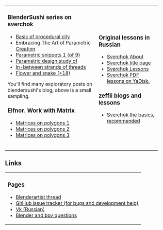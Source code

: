 <table class="sv_table2">
  <tr>
    <td class="sv_elem2">
	<h3 class='tofu'>BlenderSushi series on sverchok</h3>
	<ul>
	<li><a href='http://blendersushi.blogspot.ru/2014/01/sverchok-basic-of-procedural-city.html'>Basic of procedural city</a></li>
	<li><a href='http://blendersushi.blogspot.ru/2014/04/sverchok-embracing-art-of-parametric.html'>Embracing The Art of Parametric Creation</a></li>
	<li><a href='http://blendersushi.blogspot.com/2014/04/sverchok-parametric-snippets-1.html'>Parametric snippets 1 (of 9)</a></li>
        <li><a href='http://blendersushi.blogspot.com/2014/04/sverchok-parametric-design-study-of.html'>Parametric design study of</a></li>
	<li><a href='http://blendersushi.blogspot.com/2014/05/sverchok-in-between-strands-of-threads.html'>In-between strands of threads</a></li>
	<li><a href='http://blendersushi.blogspot.com/2014/06/sverchok-flower-and-snake_474.html'>Flower and snake (+18)</a></li>
	</ul>
	You'll find many exploratory posts on blendersushi's blog, above is a small sampling.
	<h3 class='tofu'>Elfnor. Work with Matrix</h3>
	<ul>
	<li><a href='http://elfnor.com/simple-sverchok-01-centers-polygons.html'>Matrices on polygons 1</a></li>
	<li><a href='http://elfnor.com/simple-sverchok-02-matrix-deform.html'>Matrices on polygons 2</a></li>
	<li><a href='http://elfnor.com/simple-sverchok-03-slope-dependent-trees.html'>Matrices on polygons 3</a></li>
	</ul>
	<br>
    </td>
    <td class="sv_elem2">
	<h3 class='tofu'>Original lessons in Russian</h3>
	<ul>
        <li><a href='./nikitron_lessons/ob_sebe.html'>Sverchok About</a></li>
        <li><a href='./nikitron_lessons/sverchok_en.html'>Sverchok title page</a></li>
	<li><a href='./nikitron_lessons/Sverchok_man_00.html'>Sverchok Lessons</a></li>
	<li><a href='https://disk.yandex.ru/d/HWHeXTm3xjR21w'> Sverchok PDF lessons on YaDisk.</a></li>
	</ul>
	<h3 class='tofu'>zeffii blogs and lessons</h3>
	<ul>
	<li><a href='http://blenderscripting.blogspot.com/2014/08/sverchok-basics.html'>Sverchok the basics, recommended</a></li>
	</ul>
   </td>
   </tr>
</table>

## Links

<table class="sv_table2">
<tr>
	<td class="sv_elem2">
	<h3 class='tofu'>Pages</h3>
	    <ul>
		  <li><a href="http://www.blenderartists.org/forum/showthread.php?272679">Blenderartist thread</a></li>
		  <li><a href="https://github.com/nortikin/sverchok/issues?q=is%3Aissue+is%3Aopen+sort%3Aupdated-desc">GitHub issue tracker (for bugs and development help) </a></li>
		  <li><a href='http://vk.com/public35076122'>Vk (Russian)</a> </li>
		  <li><a href='http://blender.stackexchange.com'>	Blender and bpy questions </a></li>
	    </ul>
    </td>
</tr>
</table>  

